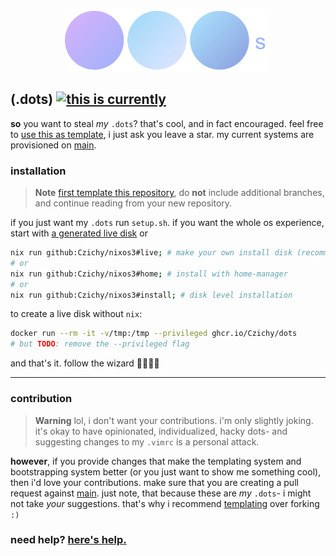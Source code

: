 <p align=center><img src=https://raw.githubusercontent.com/Czichy/nixos3/template/.github/assets/dots.png alt=".dots logo" height=100px/></p>

## (.dots) [![this is currently](https://github.com/Czichy/nixos3/actions/workflows/flake.yml/badge.svg?branch=main)](https://github.com/Czichy/nixos3/actions/workflows/flake.yml)

**so** you want to steal _my_ `.dots`? that's cool, and in fact encouraged. feel free to [use this as template](https://github.com/Czichy/nixos3/generate), i just ask you leave a star. my current systems are provisioned on [main](https://github.com/Czichy/nixos3/tree/main).

### installation

 > **Note**
 > [first template this repository](https://github.com/Czichy/nixos3/generate), do **not** include additional branches, and continue reading from your new repository.

if you just want my `.dots` run `setup.sh`. if you want the whole os experience, start with [a generated live disk](https://github.com/Czichy/nixos3/actions/workflows/iso.yml) or

```bash
nix run github:Czichy/nixos3#live; # make your own install disk (recommended)
# or
nix run github:Czichy/nixos3#home; # install with home-manager
# or
nix run github:Czichy/nixos3#install; # disk level installation
```

to create a live disk without `nix`:

```bash
docker run --rm -it -v/tmp:/tmp --privileged ghcr.io/Czichy/dots
# but TODO: remove the --privileged flag
```

and that's it. follow the wizard 🧙🏾‍♂️✨

---
<!-- anything between #examples and /examples comments will be stripped -->

### contribution

> **Warning**
> lol, i don't want your contributions. i'm only slightly joking. it's okay to have opinionated, individualized, hacky dots- and suggesting changes to my `.vimrc` is a personal attack.

**however**, if you provide changes that make the templating system and bootstrapping system better (or you just want to show me something cool), then i'd love your contributions. make sure that you are creating a pull request against [main](https://github.com/Czichy/nixos3/tree/main). just note, that because these are _my_ `.dots`- i might not take _your_ suggestions. that's why i recommend [templating](https://github.com/Czichy/nixos3/generate) over forking `:)`

### need help? [here's help.](https://github.com/Czichy/nixos3/blob/template/scripts/messages/help.md)
